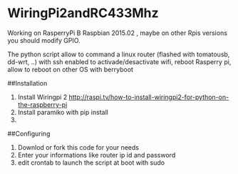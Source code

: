 # WiringPi2andRC433Mhz

Working on RasperryPi B Raspbian 2015.02 , maybe on other Rpis versions you should modify GPIO.

The python script allow to command a linux router (flashed with tomatousb, dd-wrt, ..) with ssh enabled to activade/desactivate wifi, reboot Rasperry pi, allow to reboot on other OS with berryboot

##Installation

1. Install Wiringpi 2 http://raspi.tv/how-to-install-wiringpi2-for-python-on-the-raspberry-pi
2. Install paramiko with pip install
3. 

##Configuring
1. Downlod or fork this code for your needs
2. Enter your informations like router ip id and password
3. edit crontab to launch the script at boot with sudo 
